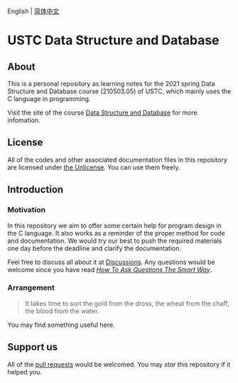 English | [简体中文](./README_cmn-Hans-CN.md)

# USTC Data Structure and Database

## About

This is a personal repository as learning notes for the 2021 spring Data Structure and Database course (210503.05) of USTC, which mainly uses the C language in programming.

Visit the site of the course [Data Structure and Database](http://staff.ustc.edu.cn/~hsi/dsdb21.htm) for more infomation.

## License

All of the codes and other associated documentation files in this repository are licensed under [the Unlicense](./LICENSE). You can use them freely.

## Introduction

### Motivation

In this repository we aim to offer some certain help for program design in the C language. It also works as a reminder of the proper method for code and documentation. We would try our best to push the required materials one day before the deadline and clarify the documentation.

Feel free to discuss all about it at [Discussions](https://github.com/StellaCaerulea/USTC-Data-Structure-and-Database/discussions). Any questions would be welcome since you have read [*How To Ask Questions The Smart Way*](http://www.catb.org/~esr/faqs/smart-questions.html).

### Arrangement

> It takes time to sort the gold from the dross, the wheat from the chaff, the blood from the water.

You may find something useful here.

## Support us

All of the [pull requests](https://github.com/StellaCaerulea/USTC-Data-Structure-and-Database/pulls) would be welcomed. You may *star* this repository if it helped you.
